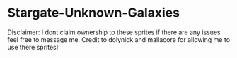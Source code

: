 # Stargate-Unknown-Galaxies
Disclaimer: I dont claim ownership to these sprites if there are any issues feel free to message me. Credit to dolynick and mallacore for allowing me to use there sprites!
